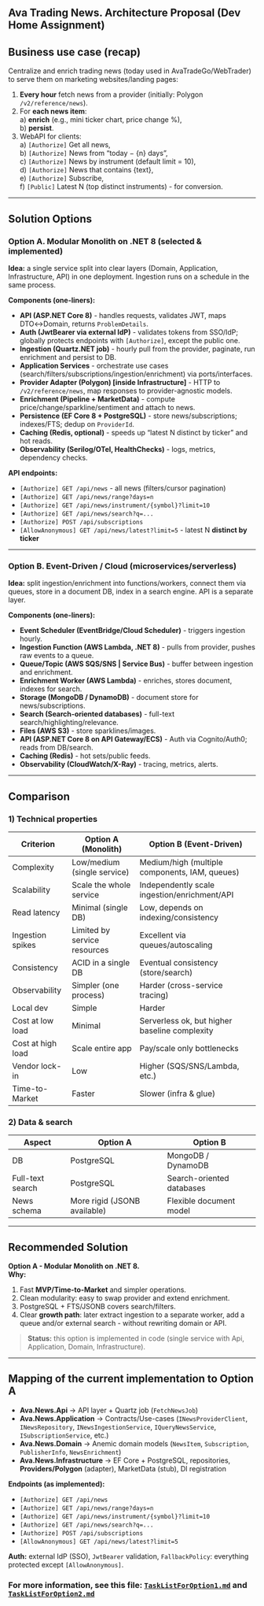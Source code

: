 ## Ava Trading News. Architecture Proposal (Dev Home Assignment)

## Business use case (recap)
Centralize and enrich trading news (today used in AvaTradeGo/WebTrader) to serve them on marketing websites/landing pages:

1. **Every hour** fetch news from a provider (initially: Polygon `/v2/reference/news`).
2. For **each news item**:  
   a) **enrich** (e.g., mini ticker chart, price change %),  
   b) **persist**.
3. WebAPI for clients:  
   a) `[Authorize]` Get all news,  
   b) `[Authorize]` News from “today − {n} days”,  
   c) `[Authorize]` News by instrument (default limit = 10),  
   d) `[Authorize]` News that contains {text},  
   e) `[Authorize]` Subscribe,  
   f) `[Public]` Latest N (top distinct instruments) - for conversion.

---

## Solution Options

### Option A. **Modular Monolith on .NET 8** (selected & implemented)
**Idea:** a single service split into clear layers (Domain, Application, Infrastructure, API) in one deployment. Ingestion runs on a schedule in the same process.

**Components (one-liners):**
- **API (ASP.NET Core 8)** - handles requests, validates JWT, maps DTO↔Domain, returns `ProblemDetails`.
- **Auth (JwtBearer via external IdP)** - validates tokens from SSO/IdP; globally protects endpoints with `[Authorize]`, except the public one.
- **Ingestion (Quartz.NET job)** - hourly pull from the provider, paginate, run enrichment and persist to DB.
- **Application Services** - orchestrate use cases (search/filters/subscriptions/ingestion/enrichment) via ports/interfaces.
- **Provider Adapter (Polygon) [inside Infrastructure]** - HTTP to `/v2/reference/news`, map responses to provider-agnostic models.
- **Enrichment (Pipeline + MarketData)** - compute price/change/sparkline/sentiment and attach to news.
- **Persistence (EF Core 8 + PostgreSQL)** - store news/subscriptions; indexes/FTS; dedup on `ProviderId`.
- **Caching (Redis, optional)** - speeds up “latest N distinct by ticker” and hot reads.
- **Observability (Serilog/OTel, HealthChecks)** - logs, metrics, dependency checks.

**API endpoints:**
- `[Authorize] GET /api/news` - all news (filters/cursor pagination)
- `[Authorize] GET /api/news/range?days=n`
- `[Authorize] GET /api/news/instrument/{symbol}?limit=10`
- `[Authorize] GET /api/news/search?q=...`
- `[Authorize] POST /api/subscriptions`
- `[AllowAnonymous] GET /api/news/latest?limit=5` - latest N **distinct by ticker**

---

### Option B. **Event-Driven / Cloud (microservices/serverless)**
**Idea:** split ingestion/enrichment into functions/workers, connect them via queues, store in a document DB, index in a search engine. API is a separate layer.

**Components (one-liners):**
- **Event Scheduler (EventBridge/Cloud Scheduler)** - triggers ingestion hourly.
- **Ingestion Function (AWS Lambda, .NET 8)** - pulls from provider, pushes raw events to a queue.
- **Queue/Topic (AWS SQS/SNS | Service Bus)** - buffer between ingestion and enrichment.
- **Enrichment Worker (AWS Lambda)** - enriches, stores document, indexes for search.
- **Storage (MongoDB / DynamoDB)** - document store for news/subscriptions.
- **Search (Search-oriented databases)** - full-text search/highlighting/relevance.
- **Files (AWS S3)** - store sparklines/images.
- **API (ASP.NET Core 8 on API Gateway/ECS)** - Auth via Cognito/Auth0; reads from DB/search.
- **Caching (Redis)** - hot sets/public feeds.
- **Observability (CloudWatch/X-Ray)** - tracing, metrics, alerts.

---

## Comparison

### 1) Technical properties
| Criterion | Option A (Monolith) | Option B (Event-Driven) |
|---|---|---|
| Complexity | Low/medium (single service) | Medium/high (multiple components, IAM, queues) |
| Scalability | Scale the whole service | Independently scale ingestion/enrichment/API |
| Read latency | Minimal (single DB) | Low, depends on indexing/consistency |
| Ingestion spikes | Limited by service resources | Excellent via queues/autoscaling |
| Consistency | ACID in a single DB | Eventual consistency (store/search) |
| Observability | Simpler (one process) | Harder (cross-service tracing) |
| Local dev | Simple | Harder |
| Cost at low load | Minimal | Serverless ok, but higher baseline complexity |
| Cost at high load | Scale entire app | Pay/scale only bottlenecks |
| Vendor lock-in | Low | Higher (SQS/SNS/Lambda, etc.) |
| Time-to-Market | Faster | Slower (infra & glue) |

### 2) Data & search
| Aspect | Option A | Option B |
|---|---|---|
| DB | PostgreSQL | MongoDB / DynamoDB |
| Full-text search | PostgreSQL | Search-oriented databases |
| News schema | More rigid (JSONB available) | Flexible document model |

---

## Recommended Solution

**Option A - Modular Monolith on .NET 8.**  
**Why:**
1. Fast **MVP/Time-to-Market** and simpler operations.  
2. Clean modularity: easy to swap provider and extend enrichment.  
3. PostgreSQL + FTS/JSONB covers search/filters.  
4. Clear **growth path**: later extract ingestion to a separate worker, add a queue and/or external search - without rewriting domain or API.

> **Status:** this option is implemented in code (single service with Api, Application, Domain, Infrastructure).

---

## Mapping of the current implementation to Option A

- **Ava.News.Api** → API layer + Quartz job (`FetchNewsJob`)  
- **Ava.News.Application** → Contracts/Use-cases (`INewsProviderClient`, `INewsRepository`, `INewsIngestionService`, `IQueryNewsService`, `ISubscriptionService`, etc.)  
- **Ava.News.Domain** → Anemic domain models (`NewsItem`, `Subscription`, `PublisherInfo`, `NewsEnrichment`)  
- **Ava.News.Infrastructure** → EF Core + PostgreSQL, repositories, **Providers/Polygon** (adapter), MarketData (stub), DI registration

**Endpoints (as implemented):**
- `[Authorize] GET /api/news`  
- `[Authorize] GET /api/news/range?days=n`  
- `[Authorize] GET /api/news/instrument/{symbol}?limit=10`  
- `[Authorize] GET /api/news/search?q=...`  
- `[Authorize] POST /api/subscriptions`  
- `[AllowAnonymous] GET /api/news/latest?limit=5`

**Auth:** external IdP (SSO), `JwtBearer` validation, `FallbackPolicy`: everything protected except `[AllowAnonymous]`.

### For more information, see this file: [`TaskListForOption1.md`](TaskListForOption1.md) and [`TaskListForOption2.md`](TaskListForOption2.md)
